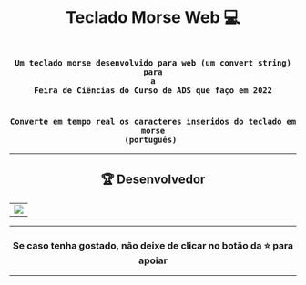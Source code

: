 # <p align="center"> Teclado Morse Web 💻</p> 

### <div align="center"><code> Um teclado morse desenvolvido para web (um convert string) para a<br>Feira de Ciências do Curso de ADS que faço em 2022 </code></div>
### <div align="center"><code> Converte em tempo real os caracteres inseridos do teclado em morse (português) </code></div>
 

-------------------------------------------------------------------------------------------------------------------------------------------

## <p align="center"> 🏆 Desenvolvedor </p> 

<table align="center">
	<tr>
		<td>
            <a href="https://github.com/GR-sh/teclado-morse-web/graphs/contributors">
              <img src="https://contrib.rocks/image?repo=GR-sh/teclado-morse-web" />
            </a>
        </td>
	</tr>
</table>

----------------------------------------------------------

### <p align="center"> Se caso tenha gostado, não deixe de clicar no botão da ⭐ para apoiar </p>

----------------------------------------------------------